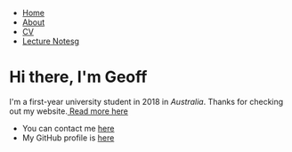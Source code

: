 <html>
	<head>
		<title>Geoff</title>
	</head>
	<body>
		<nav>
    		<ul>
        		<li><a href="/">Home</a></li>
	        	<li><a href="/about">About</a></li>
        		<li><a href="/cv">CV</a></li>
        		<li><a href="/lecture notes">Lecture Notesg</a></li>
    		</ul>
		</nav>
		<div class="container">
    		<div class="blurb">
        		<h1>Hi there, I'm Geoff</h1>
			<p>I'm a first-year university student in 2018 in <em>Australia</em>. Thanks for checking out my website.<a href="/about"> Read more here</a></p>
    		</div><!-- /.blurb -->
		</div><!-- /.container -->
		<footer>
    		<ul>
        		<li>You can contact me <a href="mailto:gjys2000@gmail.com">here</a></li>
        		<li>My GitHub profile is <a href="https://github.com/gjys2000">here</a></li>
			</ul>
		</footer>
	</body>
</html>
